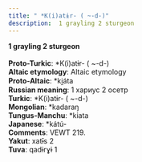 ```yaml
---
title: " *K(i)atɨr- ( ~-d-)"
description:  1 grayling 2 sturgeon
---
```

<strong> 1 grayling 2 sturgeon</strong><br><br>
<strong>Proto-Turkic</strong>:  *K(i)atɨr- ( ~-d-)<br>
<strong>Altaic etymology</strong>:  Altaic etymology<br>
<strong> Proto-Altaic</strong>:  *ki̯áta<br>
<strong>Russian meaning</strong>:  1 хариус 2 осетр<br>
<strong>Turkic</strong>:  *K(i)atɨr- ( ~-d-)<br>
<strong>Mongolian</strong>:  *kadaraŋ<br>
<strong>Tungus-Manchu</strong>:  *kiata<br>
<strong>Japanese</strong>:  *kátú-<br>
<strong>Comments</strong>:  VEWT 219.<br>
<strong>Yakut</strong>:  xatɨ̄s 2<br>
<strong>Tuva</strong>:  qadɨrɣɨ 1<br>


